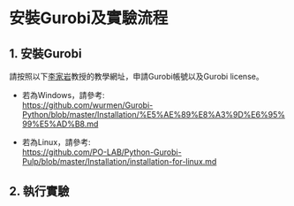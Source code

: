 # 安裝Gurobi及實驗流程

## 1. 安裝Gurobi
請按照以下[李家岩](https://management.ntu.edu.tw/IM/faculty/teacher/sn/388)教授的教學網址，申請Gurobi帳號以及Gurobi license。

* 若為Windows，請參考:\
https://github.com/wurmen/Gurobi-Python/blob/master/Installation/%E5%AE%89%E8%A3%9D%E6%95%99%E5%AD%B8.md

* 若為Linux，請參考:\
https://github.com/PO-LAB/Python-Gurobi-Pulp/blob/master/Installation/installation-for-linux.md

## 2. 執行實驗

